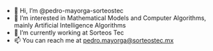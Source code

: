- 👋 Hi, I’m @pedro-mayorga-sorteostec
- 👀 I’m interested in Mathematical Models and Computer Algorithms, mainly Artificial Intelligence Algorithms
- 🌱 I’m currently working at Sorteos Tec
- 📫 You can reach me at pedro.mayorga@sorteostec.mx

<!---
pedro-mayorga-sorteostec/pedro-mayorga-sorteostec is a ✨ special ✨ repository because its `README.md` (this file) appears on your GitHub profile.
You can click the Preview link to take a look at your changes.
--->
